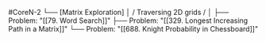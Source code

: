 #CoreN-2
└── [Matrix Exploration]
    │   / Traversing 2D grids /
    │
    ├── Problem: "[[79. Word Search]]"
    ├── Problem: "[[329. Longest Increasing Path in a Matrix]]"
    └── Problem: "[[688. Knight Probability in Chessboard]]"